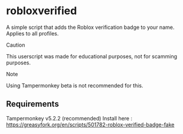 # robloxverified
A simple script that adds the Roblox verification badge to your name. Applies to all profiles.
> [!CAUTION]
> This userscript was made for educational purposes, not for scamming purposes.

> [!NOTE]
> Using Tampermonkey beta is not recommended for this.
## Requirements

Tampermonkey v5.2.2 (recommended)
Install here : https://greasyfork.org/en/scripts/501782-roblox-verified-badge-fake
